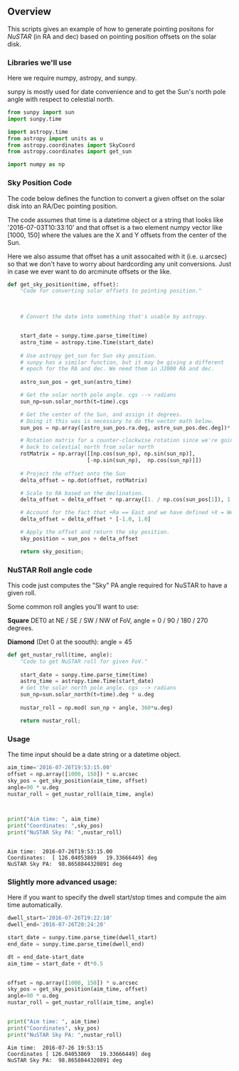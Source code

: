 
## Overview

This scripts gives an example of how to generate pointing positons for *NuSTAR* (in RA and dec) based on pointing position offsets on the solar disk.

### Libraries we'll use

Here we require numpy, astropy, and sunpy.

sunpy is mostly used for date convenience and to get the Sun's north pole angle with respect to celestial north.


```python
from sunpy import sun
import sunpy.time

import astropy.time
from astropy import units as u
from astropy.coordinates import SkyCoord
from astropy.coordinates import get_sun

import numpy as np
```

### Sky Position Code
The code below defines the function to convert a given offset on the solar disk into an RA/Dec pointing position.

The code assumes that time is a datetime object or a string that looks like '2016-07-03T10:33:10' and that offset is a two element numpy vector like [1000, 150] where the values are the X and Y offsets from the center of the Sun.

Here we also assume that offset has a unit assocaited with it (i.e. u.arcsec) so that we don't have to worry about hardcording any unit conversions. Just in case we ever want to do arcminute offsets or the like.


```python
def get_sky_position(time, offset):
    "Code for converting solar offsets to pointing position."

    

    # Convert the date into something that's usable by astropy.


    start_date = sunpy.time.parse_time(time)
    astro_time = astropy.time.Time(start_date)
    
    # Use astropy get_sun for Sun sky position.
    # sunpy has a similar function, but it may be giving a different
    # epoch for the RA and dec. We need them in J2000 RA and dec.
    
    astro_sun_pos = get_sun(astro_time)

    # Get the solar north pole angle. cgs --> radians
    sun_np=sun.solar_north(t=time).cgs

    # Get the center of the Sun, and assign it degrees.
    # Doing it this was is necessary to do the vector math below.
    sun_pos = np.array([astro_sun_pos.ra.deg, astro_sun_pos.dec.deg])* u.deg

    # Rotation matrix for a counter-clockwise rotation since we're going
    # back to celestial north from solar north
    rotMatrix = np.array([[np.cos(sun_np), np.sin(sun_np)], 
                         [-np.sin(sun_np),  np.cos(sun_np)]])
    
    # Project the offset onto the Sun
    delta_offset = np.dot(offset, rotMatrix)

    # Scale to RA based on the declination.
    delta_offset = delta_offset * np.array([1. / np.cos(sun_pos[1]), 1.])

    # Account for the fact that +Ra == East and we have defined +X = West
    delta_offset = delta_offset * [-1.0, 1.0]

    # Apply the offset and return the sky position.
    sky_position = sun_pos + delta_offset

    return sky_position;
```

### NuSTAR Roll angle code

This code just computes the "Sky" PA angle required for NuSTAR to have a given roll.

Some common roll angles you'll want to use:


**Square** DET0 at NE / SE / SW / NW of FoV, angle = 0 / 90 / 180 / 270 degrees.

**Diamond** (Det 0 at the soouth): angle = 45






```python
def get_nustar_roll(time, angle):
    "Code to get NuSTAR roll for given FoV."
        
    start_date = sunpy.time.parse_time(time)
    astro_time = astropy.time.Time(start_date)
    # Get the solar north pole angle. cgs --> radians
    sun_np=sun.solar_north(t=time).deg * u.deg
        
    nustar_roll = np.mod( sun_np + angle, 360*u.deg)

    return nustar_roll;
```

### Usage
The time input should be a date string or a datetime object.


```python
aim_time='2016-07-26T19:53:15.00'
offset = np.array([1000, 150]) * u.arcsec
sky_pos = get_sky_position(aim_time, offset)
angle=90 * u.deg
nustar_roll = get_nustar_roll(aim_time, angle)



print("Aim time: ", aim_time)
print("Coordinates: ",sky_pos)
print("NuSTAR Sky PA: ",nustar_roll)



```

    Aim time:  2016-07-26T19:53:15.00
    Coordinates:  [ 126.04053869   19.33666449] deg
    NuSTAR Sky PA:  98.8658844320891 deg


### Slightly more advanced usage:

Here if you want to specify the dwell start/stop times and compute the aim time automatically.


```python
dwell_start='2016-07-26T19:22:10'
dwell_end='2016-07-26T20:24:20'

start_date = sunpy.time.parse_time(dwell_start)
end_date = sunpy.time.parse_time(dwell_end)

dt = end_date-start_date
aim_time = start_date + dt*0.5


offset = np.array([1000, 150]) * u.arcsec
sky_pos = get_sky_position(aim_time, offset)
angle=90 * u.deg
nustar_roll = get_nustar_roll(aim_time, angle)


print("Aim time: ", aim_time)
print("Coordinates", sky_pos)
print("NuSTAR Sky PA: ",nustar_roll)

```

    Aim time:  2016-07-26 19:53:15
    Coordinates [ 126.04053869   19.33666449] deg
    NuSTAR Sky PA:  98.8658844320891 deg

